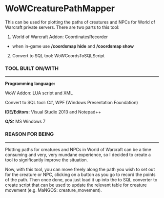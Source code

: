 # WoWCreaturePathMapper
This can be used for plotting the paths of creatures and NPCs for World of Warcraft private servers.
There are two parts to this tool:

1. World of Warcraft Addon: CoordinatesRecorder
* when in-game use **/coordsmap hide** and **/coordsmap show** 
2. Convert to SQL tool: WoWCoordsToSQLScript

### TOOL BUILT ON/WITH
---------------
**Programming language:**

WoW Addon: LUA script and XML

Convert to SQL tool: C#, WPF (Windows Presentation Foundation)

**IDE/Editors:** Visual Studio 2013 and Notepad++

**O/S:** MS Windows 7

### REASON FOR BEING
---------------
Plotting paths for creatures and NPCs in World of Warcraft can be a time consuming and very, very mundane experience, 
so I decided to create a tool to significantly improve the situation.

Now, with this tool, you can move freely along the path you wish to set out for the creature or NPC, clicking on a 
button as you go to record the points of the path. Then once done, you just load it up into the to SQL converter to
create script that can be used to update the relevant table for creature movement (e.g. MaNGOS: creature_movement).

